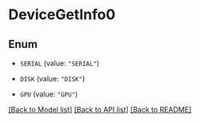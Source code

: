 # DeviceGetInfo0

## Enum


* `SERIAL` (value: `"SERIAL"`)

* `DISK` (value: `"DISK"`)

* `GPU` (value: `"GPU"`)


[[Back to Model list]](../README.md#documentation-for-models) [[Back to API list]](../README.md#documentation-for-api-endpoints) [[Back to README]](../README.md)


